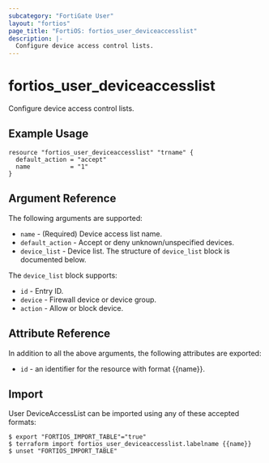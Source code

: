 ```yaml
---
subcategory: "FortiGate User"
layout: "fortios"
page_title: "FortiOS: fortios_user_deviceaccesslist"
description: |-
  Configure device access control lists.
---
```


# fortios_user_deviceaccesslist
Configure device access control lists.

## Example Usage

```hcl
resource "fortios_user_deviceaccesslist" "trname" {
  default_action = "accept"
  name           = "1"
}
```

## Argument Reference

The following arguments are supported:

* `name` - (Required) Device access list name.
* `default_action` - Accept or deny unknown/unspecified devices.
* `device_list` - Device list. The structure of `device_list` block is documented below.

The `device_list` block supports:

* `id` - Entry ID.
* `device` - Firewall device or device group.
* `action` - Allow or block device.


## Attribute Reference

In addition to all the above arguments, the following attributes are exported:
* `id` - an identifier for the resource with format {{name}}.

## Import

User DeviceAccessList can be imported using any of these accepted formats:
```
$ export "FORTIOS_IMPORT_TABLE"="true"
$ terraform import fortios_user_deviceaccesslist.labelname {{name}}
$ unset "FORTIOS_IMPORT_TABLE"
```
